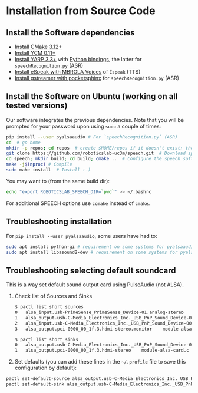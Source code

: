 # Installation from Source Code

## Install the Software dependencies

- [Install CMake 3.12+](https://github.com/roboticslab-uc3m/installation-guides/blob/master/install-cmake.md)
- [Install YCM 0.11+](https://github.com/roboticslab-uc3m/installation-guides/blob/master/install-ycm.md)
- [Install YARP 3.3+](https://github.com/roboticslab-uc3m/installation-guides/blob/master/install-yarp.md)
with [Python bindings](https://github.com/roboticslab-uc3m/installation-guides/blob/master/install-yarp.md#install-python-bindings), the latter for `speechRecognition.py` (ASR)
- [Install eSpeak with MBROLA Voices](https://github.com/roboticslab-uc3m/installation-guides/blob/master/install-espeak-mbrola.md) of `Espeak` (TTS)
- [Install gstreamer with pocketsphinx](https://github.com/roboticslab-uc3m/installation-guides/blob/master/install-gstreamer-pocketsphinx.md) for `speechRecognition.py` (ASR)

## Install the Software on Ubuntu (working on all tested versions)

Our software integrates the previous dependencies. Note that you will be prompted for your password upon using `sudo` a couple of times:

```bash
pip install --user pyalsaaudio # For `speechRecognition.py` (ASR)
cd  # go home
mkdir -p repos; cd repos  # create $HOME/repos if it doesn't exist; then, enter it
git clone https://github.com/roboticslab-uc3m/speech.git  # Download speech software from the repository
cd speech; mkdir build; cd build; cmake ..  # Configure the speech software
make -j$(nproc) # Compile
sudo make install  # Install :-)
```

You may want to (from the same build dir):

```bash
echo "export ROBOTICSLAB_SPEECH_DIR=`pwd`" >> ~/.bashrc
```

For additional SPEECH options use `ccmake` instead of `cmake`.

## Troubleshooting installation

For `pip install --user pyalsaaudio`, some users have had to:

```bash
sudo apt install python-gi # requirement on some systems for pyalsaaudio
sudo apt install libasound2-dev # requirement on some systems for pyalsaaudio
```

## Troubleshooting selecting default soundcard

This is a way set default sound output card using PulseAudio (not ALSA).

1. Check list of Sources and Sinks

   ```bash
   $ pactl list short sources
   0   alsa_input.usb-PrimeSense_PrimeSense_Device-01.analog-stereo    module-alsa-card.c  s16le 2ch 44100Hz
   1   alsa_output.usb-C-Media_Electronics_Inc._USB_PnP_Sound_Device-00.analog-stereo.monitor  module-alsa-card.c  s16le 2ch 48000Hz
   2   alsa_input.usb-C-Media_Electronics_Inc._USB_PnP_Sound_Device-00.analog-mono module-alsa-card.c  s16le 1ch 44100Hz
   3   alsa_output.pci-0000_00_1f.3.hdmi-stereo.monitor    module-alsa-card.c  s16le 2ch 44100Hz

   $ pactl list short sinks
   0   alsa_output.usb-C-Media_Electronics_Inc._USB_PnP_Sound_Device-00.analog-stereo  module-alsa-card.c  s16le 2ch 48000Hz
   1   alsa_output.pci-0000_00_1f.3.hdmi-stereo    module-alsa-card.c  s16le 2ch 44100Hz
   ```

2. Set defaults (you can add these lines in the `~/.profile` file to save this configuration by default):

```bash
pactl set-default-source alsa_output.usb-C-Media_Electronics_Inc._USB_PnP_Sound_Device-00.analog-stereo.monitor
pactl set-default-sink alsa_output.usb-C-Media_Electronics_Inc._USB_PnP_Sound_Device-00.analog-stereo
```
